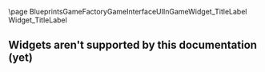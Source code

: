 \page BlueprintsGameFactoryGameInterfaceUIInGameWidget_TitleLabel Widget_TitleLabel
## Widgets aren't supported by this documentation (yet)
